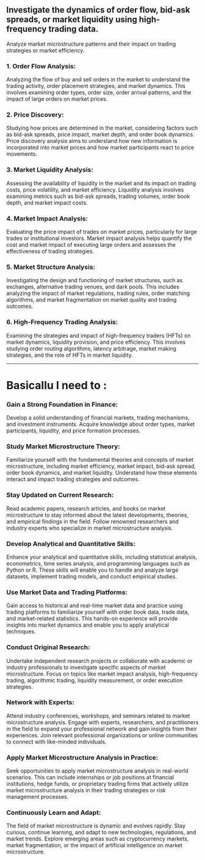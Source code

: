 ## Investigate the dynamics of order flow, bid-ask spreads, or market liquidity using high-frequency trading data. 
Analyze market microstructure patterns and their impact on trading strategies or market efficiency.

### 1. Order Flow Analysis: 
Analyzing the flow of buy and sell orders in the market to understand the trading activity, order placement strategies, and market dynamics. This involves examining order types, order size, order arrival patterns, and the impact of large orders on market prices.

### 2. Price Discovery: 
Studying how prices are determined in the market, considering factors such as bid-ask spreads, price impact, market depth, and order book dynamics. Price discovery analysis aims to understand how new information is incorporated into market prices and how market participants react to price movements.

### 3. Market Liquidity Analysis: 
Assessing the availability of liquidity in the market and its impact on trading costs, price volatility, and market efficiency. Liquidity analysis involves examining metrics such as bid-ask spreads, trading volumes, order book depth, and market impact costs.

### 4. Market Impact Analysis: 
Evaluating the price impact of trades on market prices, particularly for large trades or institutional investors. Market impact analysis helps quantify the cost and market impact of executing large orders and assesses the effectiveness of trading strategies.

### 5. Market Structure Analysis: 
Investigating the design and functioning of market structures, such as exchanges, alternative trading venues, and dark pools. This includes analyzing the impact of market regulations, trading rules, order matching algorithms, and market fragmentation on market quality and trading outcomes.

### 6. High-Frequency Trading Analysis: 
Examining the strategies and impact of high-frequency traders (HFTs) on market dynamics, liquidity provision, and price efficiency. This involves studying order routing algorithms, latency arbitrage, market making strategies, and the role of HFTs in market liquidity.

--- 
# Basicallu I need to :

### Gain a Strong Foundation in Finance: 
Develop a solid understanding of financial markets, trading mechanisms, and investment instruments. Acquire knowledge about order types, market participants, liquidity, and price formation processes.

### Study Market Microstructure Theory: 
Familiarize yourself with the fundamental theories and concepts of market microstructure, including market efficiency, market impact, bid-ask spread, order book dynamics, and market liquidity. Understand how these elements interact and impact trading strategies and outcomes.

### Stay Updated on Current Research: 
Read academic papers, research articles, and books on market microstructure to stay informed about the latest developments, theories, and empirical findings in the field. Follow renowned researchers and industry experts who specialize in market microstructure analysis.

### Develop Analytical and Quantitative Skills: 
Enhance your analytical and quantitative skills, including statistical analysis, econometrics, time series analysis, and programming languages such as Python or R. These skills will enable you to handle and analyze large datasets, implement trading models, and conduct empirical studies.

### Use Market Data and Trading Platforms: 
Gain access to historical and real-time market data and practice using trading platforms to familiarize yourself with order book data, trade data, and market-related statistics. This hands-on experience will provide insights into market dynamics and enable you to apply analytical techniques.

### Conduct Original Research: 
Undertake independent research projects or collaborate with academic or industry professionals to investigate specific aspects of market microstructure. Focus on topics like market impact analysis, high-frequency trading, algorithmic trading, liquidity measurement, or order execution strategies.

### Network with Experts: 
Attend industry conferences, workshops, and seminars related to market microstructure analysis. Engage with experts, researchers, and practitioners in the field to expand your professional network and gain insights from their experiences. Join relevant professional organizations or online communities to connect with like-minded individuals.

### Apply Market Microstructure Analysis in Practice: 
Seek opportunities to apply market microstructure analysis in real-world scenarios. This can include internships or job positions at financial institutions, hedge funds, or proprietary trading firms that actively utilize market microstructure analysis in their trading strategies or risk management processes.

### Continuously Learn and Adapt: 
The field of market microstructure is dynamic and evolves rapidly. Stay curious, continue learning, and adapt to new technologies, regulations, and market trends. Explore emerging areas such as cryptocurrency markets, market fragmentation, or the impact of artificial intelligence on market microstructure.
